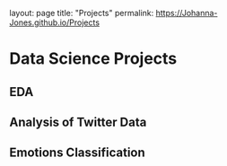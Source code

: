 layout: page
title: "Projects"
permalink: https://Johanna-Jones.github.io/Projects

# Data Science Projects


## EDA

## Analysis of Twitter Data

## Emotions Classification
